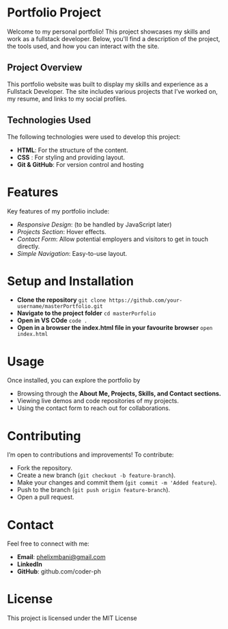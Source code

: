 # Portfolio Project

Welcome to my personal portfolio! This project showcases my skills and work as a fullstack developer. Below, you'll find a description of the project, the tools used, and how you can interact with the site.

## Project Overview
This portfolio website was built to display my skills and experience as a Fullstack Developer. The site includes various projects that I’ve worked on, my resume, and links to my social profiles.

## Technologies Used
The following technologies were used to develop this project:
- **HTML**: For the structure of the content.
- **CSS** : For styling and providing layout.
- **Git & GitHub**: For version control and hosting

# Features
Key features of my portfolio include:
- *Responsive Design*: (to be handled by JavaScript later)
- *Projects Section*: Hover effects.
- *Contact Form*: Allow potential employers and visitors to get in touch directly.
- *Simple Navigation*: Easy-to-use layout. 

# Setup and Installation
-  **Clone the repository**
    `git clone https://github.com/your-username/masterPortfolio.git`
-  **Navigate to the project folder**
    `cd masterPorfolio`
-  **Open in VS COde**
    `code .`
-  **Open in a browser the index.html file in your favourite browser**
    `open index.html`

# Usage
Once installed, you can explore the portfolio by
- Browsing through the **About Me, Projects, Skills, and Contact sections.**
- Viewing live demos and code repositories of my projects.
- Using the contact form to reach out for collaborations.

# Contributing
I’m open to contributions and improvements! To contribute:

- Fork the repository.
- Create a new branch (`git checkout -b feature-branch`).
- Make your changes and commit them (`git commit -m 'Added feature`).
- Push to the branch (`git push origin feature-branch`).
- Open a pull request.

# Contact
Feel free to connect with me:
- **Email**: phelixmbani@gmail.com
- **LinkedIn**
- **GitHub**: github.com/coder-ph

# License
This project is licensed under the MIT License